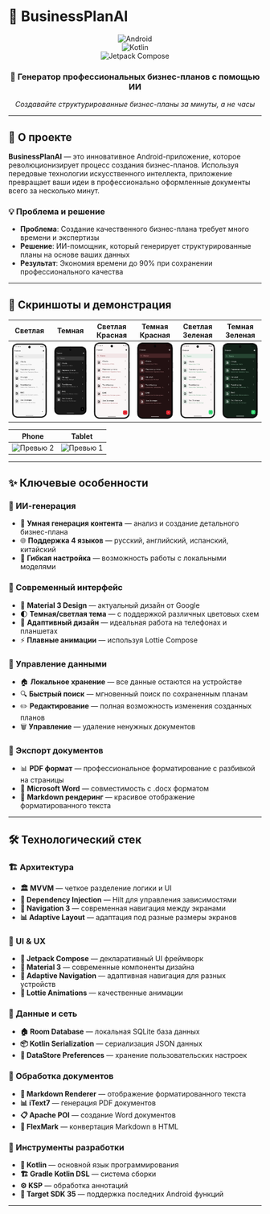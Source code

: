 # 🚀 BusinessPlanAI  
  
<div align="center">  
  
![Android](https://img.shields.io/badge/Android-API%2026+-3DDC84?style=for-the-badge&logo=android&logoColor=white)  
![Kotlin](https://img.shields.io/badge/Kotlin-0095D5?style=for-the-badge&logo=kotlin&logoColor=white)  
![Jetpack Compose](https://img.shields.io/badge/Jetpack%20Compose-4285F4?style=for-the-badge&logo=jetpackcompose&logoColor=white)  
  
### 🤖 Генератор профессиональных бизнес-планов с помощью ИИ  
  
*Создавайте структурированные бизнес-планы за минуты, а не часы*  

  
</div>  
  
---  
  
## 🎯 О проекте  
  
**BusinessPlanAI** — это инновативное Android-приложение, которое революционизирует процесс создания бизнес-планов. Используя передовые технологии искусственного интеллекта, приложение превращает ваши идеи в профессионально оформленные документы всего за несколько минут.  
  
### 💡 Проблема и решение  
  
- **Проблема**: Создание качественного бизнес-плана требует много времени и экспертизы  
- **Решение**: ИИ-помощник, который генерирует структурированные планы на основе ваших данных  
- **Результат**: Экономия времени до 90% при сохранении профессионального качества  
  
---  
## 📸 Скриншоты и демонстрация

| Светлая                      | Темная                              | Светлая Красная             | Темная Красная                      |Светлая Зеленая              |Темная Зеленая|           
| ---------------------------- | ----------------------------------- |---------------------------- | ----------------------------------- |---------------------------- | ----------------------------------- |
|<img src="ScreenVideo/Light.png" width="400" alt="Превью 2" />|<img src="ScreenVideo/Dark.png" width="400" alt="Превью 2" />|<img src="ScreenVideo/LightRed.png" width="400" alt="Превью 2" />|<img src="ScreenVideo/DarkRed.png" width="400" alt="Превью 2" />|<img src="ScreenVideo/LightGreen.png" width="400" alt="Превью 2" />|<img src="ScreenVideo/DarkGreen.png" width="400" alt="Превью 2" />|

| Phone                      | Tablet                              | 
| ---------------------------- | ----------------------------------- |
|<img src="ScreenVideo/PhoneVideo.gif" width="250" alt="Превью 2" />|<img src="ScreenVideo/TabletAdaptiveVideo.gif" width="700" alt="Превью 1" />|

---
## ✨ Ключевые особенности  
  
### 🧠 ИИ-генерация  
- 🤖 **Умная генерация контента** — анализ и создание детального бизнес-плана  
- 🌐 **Поддержка 4 языков** — русский, английский, испанский, китайский  
- 🔄 **Гибкая настройка** — возможность работы с локальными моделями  
  
### 📱 Современный интерфейс  
- 🎨 **Material 3 Design** — актуальный дизайн от Google  
- 🌓 **Темная/светлая тема** — с поддержкой различных цветовых схем  
- 📐 **Адаптивный дизайн** — идеальная работа на телефонах и планшетах  
- ⚡ **Плавные анимации** — используя Lottie Compose  
  
### 💾 Управление данными  
- 🏠 **Локальное хранение** — все данные остаются на устройстве  
- 🔍 **Быстрый поиск** — мгновенный поиск по сохраненным планам  
- ✏️ **Редактирование** — полная возможность изменения созданных планов  
- 🗑️ **Управление** — удаление ненужных документов  
  
### 📄 Экспорт документов  
- 📊 **PDF формат** — профессиональное форматирование с разбивкой на страницы  
- 📝 **Microsoft Word** — совместимость с .docx форматом  
- 🎨 **Markdown рендеринг** — красивое отображение форматированного текста  
  
---  
  
## 🛠 Технологический стек  
  
### 🏗️ Архитектура  
- **🏛️ MVVM** — четкое разделение логики и UI  
- **💉 Dependency Injection** — Hilt для управления зависимостями  
- **🧭 Navigation 3** — современная навигация между экранами  
- **📊 Adaptive Layout** — адаптация под разные размеры экранов  
  
### 🎨 UI & UX  
- **🧱 Jetpack Compose** — декларативный UI фреймворк  
- **🎨 Material 3** — современные компоненты дизайна  
- **📱 Adaptive Navigation** — адаптивная навигация для разных устройств  
- **🕺 Lottie Animations** — качественные анимации  
  
### 💾 Данные и сеть  
- **🏠 Room Database** — локальная SQLite база данных  
- **📦 Kotlin Serialization** — сериализация JSON данных  
- **💭 DataStore Preferences** — хранение пользовательских настроек  
  
### 📄 Обработка документов  
- **📝 Markdown Renderer** — отображение форматированного текста  
- **📊 iText7** — генерация PDF документов  
- **📋 Apache POI** — создание Word документов  
- **🔄 FlexMark** — конвертация Markdown в HTML  
  
### 🔧 Инструменты разработки  
- **🎯 Kotlin** — основной язык программирования  
- **🏗️ Gradle Kotlin DSL** — система сборки  
- **⚙️ KSP** — обработка аннотаций  
- **🎯 Target SDK 35** — поддержка последних Android функций  
  
---  
  

